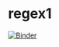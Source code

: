 # regex1
[![Binder](https://mybinder.org/badge_logo.svg)](https://mybinder.org/v2/gh/atompa/regrex1.git/HEAD)
